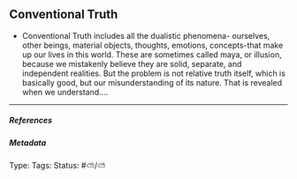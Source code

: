 ## Conventional Truth  # 

- Conventional Truth includes all the dualistic phenomena- ourselves, other beings, material objects, thoughts, emotions, concepts-that make up our lives in this world. These are sometimes called maya, or illusion, because we mistakenly believe they are solid, separate, and independent realities. But the problem is not relative truth itself, which is basically good, but our misunderstanding of its nature. That is revealed when we understand….

___

##### References



##### Metadata

Type: 
Tags:
Status: #⛅️/⛅️